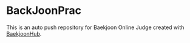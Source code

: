 # BackJoonPrac
This is an auto push repository for Baekjoon Online Judge created with [BaekjoonHub](https://github.com/BaekjoonHub/BaekjoonHub).
